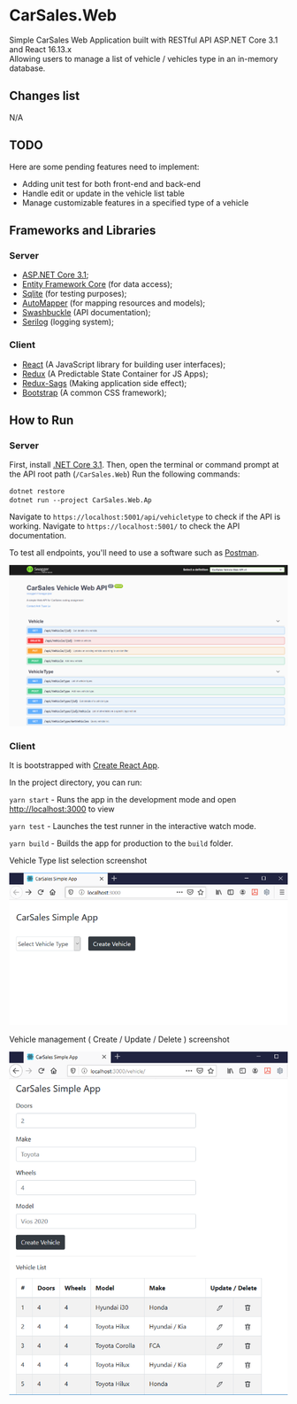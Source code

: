# CarSales.Web

Simple CarSales Web Application built with RESTful API ASP.NET Core 3.1 and React 16.13.x <br />
Allowing users to manage a list of vehicle / vehicles type in an in-memory database.

## Changes list

N/A

## TODO

Here are some pending features need to implement:

- Adding unit test for both front-end and back-end
- Handle edit or update in the vehicle list table
- Manage customizable features in a specified type of a vehicle

## Frameworks and Libraries

### Server

- [ASP.NET Core 3.1](https://dotnet.microsoft.com/download/dotnet-core);
- [Entity Framework Core](https://docs.microsoft.com/en-us/ef/core/) (for data access);
- [Sqlite](https://docs.microsoft.com/en-us/dotnet/standard/data/sqlite/?tabs=netcore-cli) (for testing purposes);
- [AutoMapper](https://automapper.org/) (for mapping resources and models);
- [Swashbuckle](https://github.com/domaindrivendev/Swashbuckle) (API documentation);
- [Serilog](https://github.com/serilog/serilog-aspnetcore) (logging system);

### Client

- [React](https://reactjs.org) (A JavaScript library for building user interfaces);
- [Redux](https://redux.js.org) (A Predictable State Container for JS Apps);
- [Redux-Sags](https://redux-saga.js.org) (Making application side effect);
- [Bootstrap](https://getbootstrap.com) (A common CSS framework);

## How to Run

### Server

First, install [.NET Core 3.1](https://dotnet.microsoft.com/download/dotnet-core/). 
Then, open the terminal or command prompt at the API root path (```/CarSales.Web```) 
Run the following commands:

```
dotnet restore
dotnet run --project CarSales.Web.Ap
```

Navigate to ```https://localhost:5001/api/vehicletype``` to check if the API is working. 
Navigate to ```https://localhost:5001/``` to check the API documentation.

To test all endpoints, you'll need to use a software such as [Postman](https://www.getpostman.com/).

![API Documentation](https://raw.githubusercontent.com/andyle83/CarSales.Web/master/Screenshots/API.PNG)

### Client

It is bootstrapped with [Create React App](https://github.com/facebook/create-react-app).

In the project directory, you can run:

`yarn start` - Runs the app in the development mode and open [http://localhost:3000](http://localhost:3000) to view

`yarn test` - Launches the test runner in the interactive watch mode.

`yarn build` - Builds the app for production to the `build` folder.

Vehicle Type list selection screenshot

![Select Vehicle Type](https://raw.githubusercontent.com/andyle83/CarSales.Web/master/Screenshots/SelectVehicleType.PNG)

Vehicle management ( Create / Update / Delete ) screenshot

![Vehicle Management Page](https://raw.githubusercontent.com/andyle83/CarSales.Web/master/Screenshots/VehicleManagement.PNG)